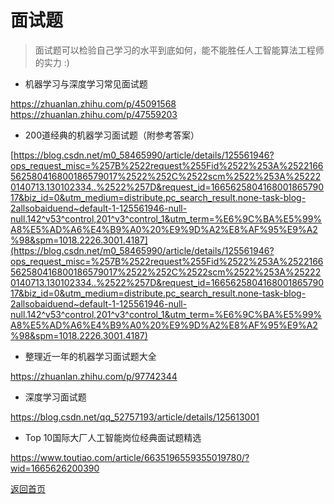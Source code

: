 # 面试题
> 面试题可以检验自己学习的水平到底如何，能不能胜任人工智能算法工程师的实力 :)


- 机器学习与深度学习常见面试题

https://zhuanlan.zhihu.com/p/45091568
https://zhuanlan.zhihu.com/p/47559203

- 200道经典的机器学习面试题（附参考答案）

[https://blog.csdn.net/m0_58465990/article/details/125561946?ops_request_misc=%257B%2522request%255Fid%2522%253A%2522166562580416800186579017%2522%252C%2522scm%2522%253A%252220140713.130102334..%2522%257D&request_id=166562580416800186579017&biz_id=0&utm_medium=distribute.pc_search_result.none-task-blog-2allsobaiduend~default-1-125561946-null-null.142^v53^control,201^v3^control_1&utm_term=%E6%9C%BA%E5%99%A8%E5%AD%A6%E4%B9%A0%20%E9%9D%A2%E8%AF%95%E9%A2%98&spm=1018.2226.3001.4187](https://blog.csdn.net/m0_58465990/article/details/125561946?ops_request_misc=%257B%2522request%255Fid%2522%253A%2522166562580416800186579017%2522%252C%2522scm%2522%253A%252220140713.130102334..%2522%257D&request_id=166562580416800186579017&biz_id=0&utm_medium=distribute.pc_search_result.none-task-blog-2allsobaiduend~default-1-125561946-null-null.142^v53^control,201^v3^control_1&utm_term=%E6%9C%BA%E5%99%A8%E5%AD%A6%E4%B9%A0%20%E9%9D%A2%E8%AF%95%E9%A2%98&spm=1018.2226.3001.4187)


- 整理近一年的机器学习面试题大全

https://zhuanlan.zhihu.com/p/97742344

- 深度学习面试题

https://blog.csdn.net/qq_52757193/article/details/125613001

- Top 10国际大厂人工智能岗位经典面试题精选

https://www.toutiao.com/article/6635196559355019780/?wid=1665626200390


[返回首页](https://github.com/szliszt/AI_Study_Notes_ByCase/blob/main/readme.md)
